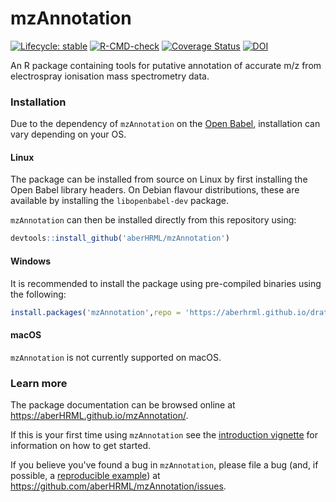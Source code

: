 
# mzAnnotation

<!-- badges: start -->
[![Lifecycle: stable](https://img.shields.io/badge/lifecycle-stable-brightgreen.svg)](https://lifecycle.r-lib.org/articles/stages.html#stable)
[![R-CMD-check](https://github.com/jasenfinch/mzAnnotation/workflows/R-CMD-check/badge.svg)](https://github.com/jasenfinch/mzAnnotation/actions)
[![Coverage Status](https://img.shields.io/codecov/c/github/jasenfinch/mzAnnotation/devel.svg)](https://codecov.io/github/jasenfinch/mzAnnotation?branch=devel)
[![DOI](https://zenodo.org/badge/33083554.svg)](https://zenodo.org/badge/latestdoi/33083554)
<!-- badges: end -->

An R package containing tools for putative annotation of accurate m/z
from electrospray ionisation mass spectrometry data.

### Installation

Due to the dependency of `mzAnnotation` on the [Open Babel](http://openbabel.org/wiki/Main_Page), installation can vary depending on your OS.

#### Linux

The package can be installed from source on Linux by first installing the Open Babel library headers.
On Debian flavour distributions, these are available by installing the `libopenbabel-dev` package.

`mzAnnotation` can then be installed directly from this repository using:

``` r
devtools::install_github('aberHRML/mzAnnotation')
```

#### Windows

It is recommended to install the package using pre-compiled binaries using the following:

``` r
install.packages('mzAnnotation',repo = 'https://aberhrml.github.io/drat/')
```

#### macOS

`mzAnnotation` is not currently supported on macOS.

### Learn more

The package documentation can be browsed online at <https://aberHRML.github.io/mzAnnotation/>. 

If this is your first time using `mzAnnotation` see the [introduction vignette](https://aberHRML.github.io/binneR/articles/mzAnnotation.html) for information on how to get started.

If you believe you've found a bug in `mzAnnotation`, please file a bug (and, if
possible, a [reproducible example](https://reprex.tidyverse.org)) at
<https://github.com/aberHRML/mzAnnotation/issues>.
